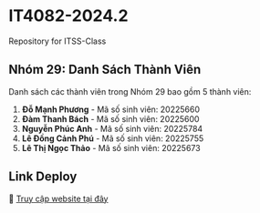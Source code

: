 # IT4082-2024.2

Repository for ITSS-Class

## Nhóm 29: Danh Sách Thành Viên

Danh sách các thành viên trong Nhóm 29 bao gồm 5 thành viên:

1. **Đỗ Mạnh Phương** - Mã số sinh viên: 20225660  
2. **Đàm Thanh Bách** - Mã số sinh viên: 20225600   
3. **Nguyễn Phúc Anh** - Mã số sinh viên: 20225784   
4. **Lê Đồng Cảnh Phú** - Mã số sinh viên: 20225755 
5. **Lê Thị Ngọc Thảo** - Mã số sinh viên: 20225673  

## Link Deploy
🔗 [Truy cập website tại đây](http://scic.navistar.io)
